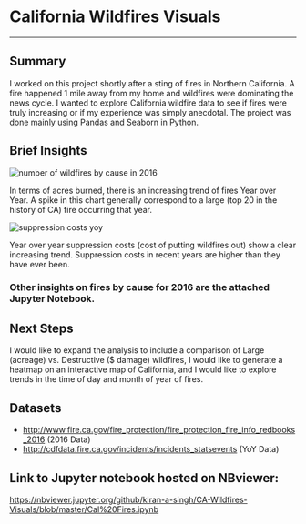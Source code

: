 # California Wildfires Visuals
***

## Summary
I worked on this project shortly after a sting of fires in Northern California. A fire happened 1 mile away from my home and wildfires were dominating the news cycle. I wanted to explore California wildfire data to see if fires were truly increasing or if my experience was simply anecdotal. The project was done mainly using Pandas and Seaborn in Python. 


## Brief Insights

![number of wildfires by cause in 2016](https://user-images.githubusercontent.com/31706194/44948653-6a21b280-add6-11e8-8592-a7a226b85b96.png)

In terms of acres burned, there is an increasing trend of fires Year over Year. A spike in this chart generally correspond to a large (top 20 in the history of CA) fire occurring that year.

![suppression costs yoy](https://user-images.githubusercontent.com/31706194/44948657-7efe4600-add6-11e8-86bc-2ae0d0d0505d.png)

Year over year suppression costs (cost of putting wildfires out) show a clear increasing trend. Suppression costs in recent years are higher than they have ever been.

### Other insights on fires by cause for 2016 are the attached Jupyter Notebook.

## Next Steps
I would like to expand the analysis to include a comparison of Large (acreage) vs. Destructive ($ damage) wildfires, I would like to generate a heatmap on an interactive map of California, and I would like to explore trends in the time of day and month of year of fires.

## Datasets 
+ http://www.fire.ca.gov/fire_protection/fire_protection_fire_info_redbooks_2016 (2016 Data)
+ http://cdfdata.fire.ca.gov/incidents/incidents_statsevents (YoY Data)

## Link to Jupyter notebook hosted on NBviewer:
https://nbviewer.jupyter.org/github/kiran-a-singh/CA-Wildfires-Visuals/blob/master/Cal%20Fires.ipynb
